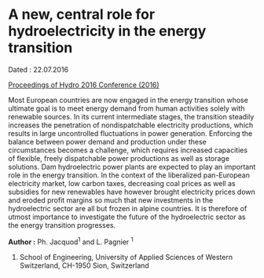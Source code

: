 # A new, central role for hydroelectricity in the energy transition

Dated :  22.07.2016 

[Proceedings of Hydro 2016 Conference (2016)](www.hydropower-dams.com/proceedings-overview.php?c_id=164)

Most European countries are now engaged in the energy transition whose ultimate goal is to meet energy demand
from human activities solely with renewable sources. In its current intermediate stages, the transition steadily
increases the penetration of nondispatchable electricity productions, which results in large uncontrolled fluctuations
in power generation. Enforcing the balance between power demand and production under these circumstances
becomes a challenge, which requires increased capacities of flexible, freely dispatchable power productions as well
as storage solutions. Dam hydroelectric power plants are expected to play an important role in the energy transition.
In the context of the liberalized pan-European electricity market, low carbon taxes, decreasing coal prices as well as
subsidies for new renewables have however brought electricity prices down and eroded profit margins so much that
new investments in the hydroelectric sector are all but frozen in alpine countries. It is therefore of utmost importance
to investigate the future of the hydroelectric sector as the energy transition progresses.

**Author :** Ph. Jacquod<sup>1</sup> and L. Pagnier <sup>1</sup>
1) School of Engineering, University of Applied Sciences of Western Switzerland, CH-1950 Sion, Switzerland



